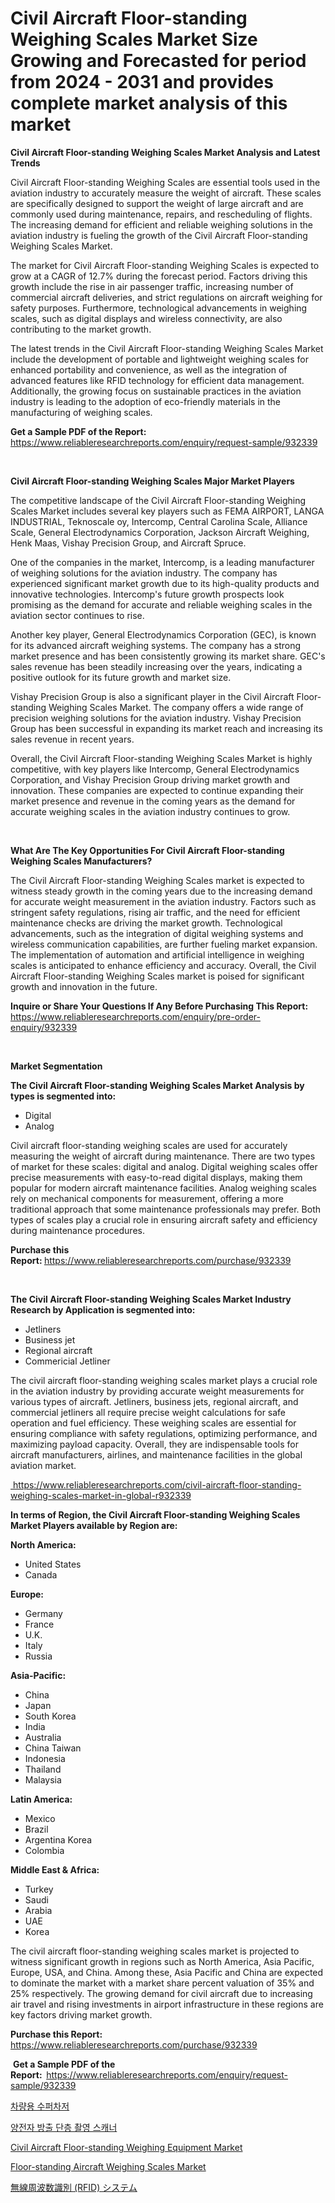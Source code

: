 <p><h1>Civil Aircraft Floor-standing Weighing Scales Market Size Growing and Forecasted for period from 2024 - 2031 and provides complete market analysis of this market</h1></p><p><strong>Civil Aircraft Floor-standing Weighing Scales Market Analysis and Latest Trends</strong></p>
<p><p>Civil Aircraft Floor-standing Weighing Scales are essential tools used in the aviation industry to accurately measure the weight of aircraft. These scales are specifically designed to support the weight of large aircraft and are commonly used during maintenance, repairs, and rescheduling of flights. The increasing demand for efficient and reliable weighing solutions in the aviation industry is fueling the growth of the Civil Aircraft Floor-standing Weighing Scales Market.</p><p>The market for Civil Aircraft Floor-standing Weighing Scales is expected to grow at a CAGR of 12.7% during the forecast period. Factors driving this growth include the rise in air passenger traffic, increasing number of commercial aircraft deliveries, and strict regulations on aircraft weighing for safety purposes. Furthermore, technological advancements in weighing scales, such as digital displays and wireless connectivity, are also contributing to the market growth.</p><p>The latest trends in the Civil Aircraft Floor-standing Weighing Scales Market include the development of portable and lightweight weighing scales for enhanced portability and convenience, as well as the integration of advanced features like RFID technology for efficient data management. Additionally, the growing focus on sustainable practices in the aviation industry is leading to the adoption of eco-friendly materials in the manufacturing of weighing scales.</p></p>
<p><strong>Get a Sample PDF of the Report:&nbsp;</strong> <a href="https://www.reliableresearchreports.com/enquiry/request-sample/932339">https://www.reliableresearchreports.com/enquiry/request-sample/932339</a></p>
<p>&nbsp;</p>
<p><strong>Civil Aircraft Floor-standing Weighing Scales Major Market Players</strong></p>
<p><p>The competitive landscape of the Civil Aircraft Floor-standing Weighing Scales Market includes several key players such as FEMA AIRPORT, LANGA INDUSTRIAL, Teknoscale oy, Intercomp, Central Carolina Scale, Alliance Scale, General Electrodynamics Corporation, Jackson Aircraft Weighing, Henk Maas, Vishay Precision Group, and Aircraft Spruce.</p><p>One of the companies in the market, Intercomp, is a leading manufacturer of weighing solutions for the aviation industry. The company has experienced significant market growth due to its high-quality products and innovative technologies. Intercomp's future growth prospects look promising as the demand for accurate and reliable weighing scales in the aviation sector continues to rise.</p><p>Another key player, General Electrodynamics Corporation (GEC), is known for its advanced aircraft weighing systems. The company has a strong market presence and has been consistently growing its market share. GEC's sales revenue has been steadily increasing over the years, indicating a positive outlook for its future growth and market size.</p><p>Vishay Precision Group is also a significant player in the Civil Aircraft Floor-standing Weighing Scales Market. The company offers a wide range of precision weighing solutions for the aviation industry. Vishay Precision Group has been successful in expanding its market reach and increasing its sales revenue in recent years.</p><p>Overall, the Civil Aircraft Floor-standing Weighing Scales Market is highly competitive, with key players like Intercomp, General Electrodynamics Corporation, and Vishay Precision Group driving market growth and innovation. These companies are expected to continue expanding their market presence and revenue in the coming years as the demand for accurate weighing scales in the aviation industry continues to grow.</p></p>
<p>&nbsp;</p>
<p><strong>What Are The Key Opportunities For Civil Aircraft Floor-standing Weighing Scales Manufacturers?</strong></p>
<p><p>The Civil Aircraft Floor-standing Weighing Scales market is expected to witness steady growth in the coming years due to the increasing demand for accurate weight measurement in the aviation industry. Factors such as stringent safety regulations, rising air traffic, and the need for efficient maintenance checks are driving the market growth. Technological advancements, such as the integration of digital weighing systems and wireless communication capabilities, are further fueling market expansion. The implementation of automation and artificial intelligence in weighing scales is anticipated to enhance efficiency and accuracy. Overall, the Civil Aircraft Floor-standing Weighing Scales market is poised for significant growth and innovation in the future.</p></p>
<p><strong>Inquire or Share Your Questions If Any Before Purchasing This Report:</strong> <a href="https://www.reliableresearchreports.com/enquiry/pre-order-enquiry/932339">https://www.reliableresearchreports.com/enquiry/pre-order-enquiry/932339</a></p>
<p>&nbsp;</p>
<p><strong>Market Segmentation</strong></p>
<p><strong>The Civil Aircraft Floor-standing Weighing Scales Market Analysis by types is segmented into:</strong></p>
<p><ul><li>Digital</li><li>Analog</li></ul></p>
<p><p>Civil aircraft floor-standing weighing scales are used for accurately measuring the weight of aircraft during maintenance. There are two types of market for these scales: digital and analog. Digital weighing scales offer precise measurements with easy-to-read digital displays, making them popular for modern aircraft maintenance facilities. Analog weighing scales rely on mechanical components for measurement, offering a more traditional approach that some maintenance professionals may prefer. Both types of scales play a crucial role in ensuring aircraft safety and efficiency during maintenance procedures.</p></p>
<p><strong>Purchase this Report:&nbsp;</strong><a href="https://www.reliableresearchreports.com/purchase/932339">https://www.reliableresearchreports.com/purchase/932339</a></p>
<p>&nbsp;</p>
<p><strong>The Civil Aircraft Floor-standing Weighing Scales Market Industry Research by Application is segmented into:</strong></p>
<p><ul><li>Jetliners</li><li>Business jet</li><li>Regional aircraft</li><li>Commericial Jetliner</li></ul></p>
<p><p>The civil aircraft floor-standing weighing scales market plays a crucial role in the aviation industry by providing accurate weight measurements for various types of aircraft. Jetliners, business jets, regional aircraft, and commercial jetliners all require precise weight calculations for safe operation and fuel efficiency. These weighing scales are essential for ensuring compliance with safety regulations, optimizing performance, and maximizing payload capacity. Overall, they are indispensable tools for aircraft manufacturers, airlines, and maintenance facilities in the global aviation market.</p></p>
<p><a href="https://www.reliableresearchreports.com/civil-aircraft-floor-standing-weighing-scales-market-in-global-r932339">&nbsp;https://www.reliableresearchreports.com/civil-aircraft-floor-standing-weighing-scales-market-in-global-r932339</a></p>
<p><strong>In terms of Region, the Civil Aircraft Floor-standing Weighing Scales Market Players available by Region are:</strong></p>
<p>
    <p> <strong> North America: </strong>
        <ul>
            <li>United States</li>
            <li>Canada</li>
        </ul>
        </p> 
    <p> <strong> Europe: </strong>
        <ul>
            <li>Germany</li>
            <li>France</li>
            <li>U.K.</li>
            <li>Italy</li>
            <li>Russia</li>
        </ul>
        </p> 
    <p> <strong> Asia-Pacific: </strong>
        <ul>
            <li>China</li>
            <li>Japan</li>
            <li>South Korea</li>
            <li>India</li>
            <li>Australia</li>
            <li>China Taiwan</li>
            <li>Indonesia</li>
            <li>Thailand</li>
            <li>Malaysia</li>
        </ul>
        </p> 
    <p> <strong> Latin America: </strong>
        <ul>
            <li>Mexico</li>
            <li>Brazil</li>
            <li>Argentina Korea</li>
            <li>Colombia</li>
        </ul>
        </p> 
    <p> <strong> Middle East & Africa: </strong>
        <ul>
            <li>Turkey</li>
            <li>Saudi</li>
            <li>Arabia</li>
            <li>UAE</li>
            <li>Korea</li>
        </ul>
    </p>
    </p>
<p><p>The civil aircraft floor-standing weighing scales market is projected to witness significant growth in regions such as North America, Asia Pacific, Europe, USA, and China. Among these, Asia Pacific and China are expected to dominate the market with a market share percent valuation of 35% and 25% respectively. The growing demand for civil aircraft due to increasing air travel and rising investments in airport infrastructure in these regions are key factors driving market growth.</p></p>
<p><strong>Purchase this Report: </strong><a href="https://www.reliableresearchreports.com/purchase/932339">https://www.reliableresearchreports.com/purchase/932339</a></p>
<p>&nbsp;<strong>Get a Sample PDF of the Report:&nbsp;&nbsp;</strong><a href="https://www.reliableresearchreports.com/enquiry/request-sample/932339">https://www.reliableresearchreports.com/enquiry/request-sample/932339</a></p>
<p><strong></strong></p>
<p><p><a href="https://medium.com/@elisamohr1973/%EC%9E%90%EB%8F%99%EC%B0%A8-%EC%8A%88%ED%8D%BC%EC%B0%A8%EC%A0%80-%EC%8B%9C%EC%9E%A5-%EC%8B%9C%EC%9E%A5-cagr-%EC%8B%9C%EC%9E%A5-%EB%8F%99%ED%96%A5-%EB%B0%8F-%EC%84%B1%EC%9E%A5-%EC%A0%84%EB%9E%B5%EC%97%90-%EB%8C%80%ED%95%9C-%ED%86%B5%EC%B0%B0%EB%A0%A5-b1e26550734f">차량용 수퍼차저</a></p><p><a href="https://medium.com/@nettieboyle67/%EB%8B%A8%EC%84%A0-%EB%B0%A9%EC%B6%9C-%EB%8B%B4%EC%B2%B4-%EC%8A%A4%EC%BA%90%EB%84%88-%EC%8B%9C%EC%9E%A5-%EB%8F%99%ED%96%A5-%EC%98%88%EC%B8%A1-%EB%B0%8F-2031%EB%85%84%EA%B9%8C%EC%A7%80%EC%9D%98-%EA%B2%BD%EC%9F%81-%EB%B6%84%EC%84%9D-2438e2c936f5">양전자 방출 단층 촬영 스캐너</a></p><p><a href="https://github.com/MyrtisWest1/Market-Research-Report-List-1/blob/main/civil-aircraft-floor-standing-weighing-equipment-market.md">Civil Aircraft Floor-standing Weighing Equipment Market</a></p><p><a href="https://github.com/LaceyZemlak1/Market-Research-Report-List-1/blob/main/floor-standing-aircraft-weighing-scales-market.md">Floor-standing Aircraft Weighing Scales Market</a></p><p><a href="https://github.com/LizaHeller2023/Market-Research-Report-List-1/blob/main/550874683380.md">無線周波数識別 (RFID) システム</a></p></p>